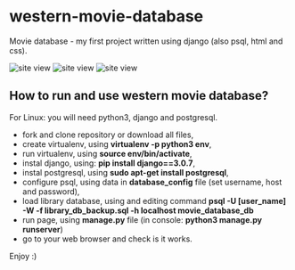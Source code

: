 # western-movie-database
Movie database - my first project written using django (also psql, html and css).

![site view](movies_app/static/images/wizu1_3.png)
![site view](movies_app/static/images/wizu2_3.png)
![site view](movies_app/static/images/wizu3_3.png)

## How to run and use western movie database?
For Linux: you will need python3, django and postgresql.
- fork and clone repository or download all files,
- create virtualenv, using **virtualenv -p python3 env**,
- run virtualenv, using **source env/bin/activate**,
- instal django, using: **pip install django==3.0.7**,
- instal postgresql, using **sudo apt-get install postgresql**,
- configure psql, using data in **database_config** file (set username, host and password),
- load library database, using and editing command **psql -U [user_name] -W -f library_db_backup.sql -h localhost movie_database_db**
- run page, using **manage.py** file (in console: **python3 manage.py runserver**)
- go to your web browser and check is it works.

Enjoy :)
